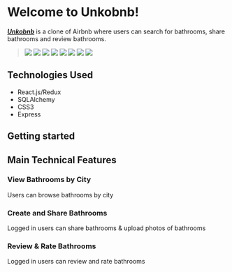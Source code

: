 # Welcome to Unkobnb!

***[Unkobnb](https://ground-bnb.herokuapp.com/)*** is a clone of Airbnb where users can search for bathrooms, share bathrooms and review bathrooms. 

>  <img src="https://img.shields.io/badge/JavaScript-F7DF1E?style=for-the-badge&logo=javascript&logoColor=black" />
> <img src="https://img.shields.io/badge/Node.js-43853D?style=for-the-badge&logo=node.js&logoColor=white"/>
> <img src="https://img.shields.io/badge/PostgreSQL-316192?style=for-the-badge&logo=postgresql&logoColor=white" />
> <img src="https://img.shields.io/badge/Express.js-000000?style=for-the-badge&logo=express&logoColor=white" />
> <img src="https://img.shields.io/badge/React-20232A?style=for-the-badge&logo=react&logoColor=61DAFB" />
> <img src="https://img.shields.io/badge/Redux-593D88?style=for-the-badge&logo=redux&logoColor=white">
> <img src="https://img.shields.io/badge/CSS-239120?&style=for-the-badge&logo=css3&logoColor=white">
> <img src="https://img.shields.io/badge/HTML5-E34F26?style=for-the-badge&logo=html5&logoColor=white">






## Technologies Used
* React.js/Redux
* SQLAlchemy
* CSS3
* Express

## Getting started

## Main Technical Features

### View Bathrooms by City
Users can browse bathrooms by city

### Create and Share Bathrooms
Logged in users can share bathrooms & upload photos of bathrooms

### Review & Rate Bathrooms
Logged in users can review and rate bathrooms


